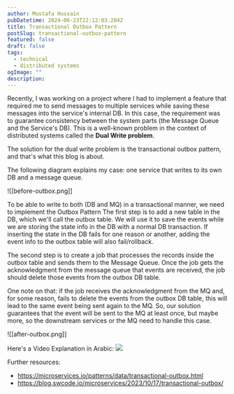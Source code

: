 ```yaml
---
author: Mustafa Hussain
pubDatetime: 2024-06-23T22:12:03.284Z
title: Transactional Outbox Pattern
postSlug: transactional-outbox-pattern
featured: false
draft: false
tags:
  - technical 
  - distributed systems
ogImage: ""
description: 
---
```

Recently, I was working on a project where I had to implement a feature that required me to send messages to multiple services while saving these messages into the service's internal DB. In this case, the requirement was to guarantee consistency between the system parts (the Message Queue and the Service's DB). This is a well-known problem in the context of distributed systems called the **Dual Write problem**.

The solution for the dual write problem is the transactional outbox pattern, and that's what this blog is about.

The following diagram explains my case: one service that writes to its own DB and a message queue.

![[before-outbox.png]]

To be able to write to both (DB and MQ) in a transactional manner, we need to implement the Outbox Pattern
The first step is to add a new table in the DB, which we'll call the outbox table. We will use it to save the events while we are storing the state info in the DB with a normal DB transaction. If inserting the state in the DB fails for one reason or another, adding the event info to the outbox table will also fail/rollback.

The second step is to create a job that processes the records inside the outbox table and sends them to the Message Queue. Once the job gets the acknowledgment from the message queue that events are received, the job should delete those events from the outbox DB table.

One note on that: if the job receives the acknowledgment from the MQ and, for some reason, fails to delete the events from the outbox DB table, this will lead to the same event being sent again to the MQ. So, our solution guarantees that the event will be sent to the MQ at least once, but maybe more, so the downstream services or the MQ need to handle this case.

![[after-outbox.png]]



Here's a Video Explanation in Arabic:
![](https://youtu.be/mHtTT4SDCvE)


Further resources:
- https://microservices.io/patterns/data/transactional-outbox.html
- https://blog.swcode.io/microservices/2023/10/17/transactional-outbox/ 
